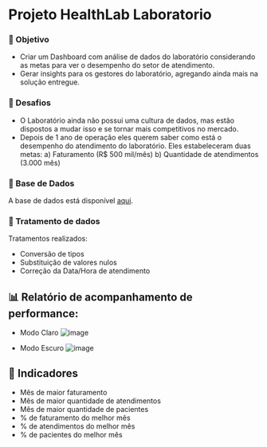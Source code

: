 # Projeto HealthLab Laboratorio

### 🎯 Objetivo

- Criar um Dashboard com análise de dados do laboratório considerando as metas para ver o desempenho do setor de atendimento. </b>
- Gerar insights para os gestores do laboratório, agregando ainda mais na solução entregue. </b>

### 🏁 Desafios 

-  O Laboratório ainda não possui uma cultura de dados, mas estão dispostos a mudar isso e se tornar mais competitivos no mercado.  </b>
-  Depois de 1 ano de operação eles querem saber como está o desempenho do atendimento do laboratório. Eles estabeleceram duas metas:  </b>
a)	Faturamento (R$ 500 mil/mês) </b>
b)	Quantidade de atendimentos (3.000 mês) </b>

### 🎲 Base de Dados

A base de dados está disponível [aqui](https://drive.google.com/file/d/1oeY1kgUOUv2kxchKIvLKPTds4jBvaqPG/view?pli=1). 


### 💠 Tratamento de dados

Tratamentos realizados: </b>
- Conversão de tipos
- Substituição de valores nulos
- Correção da Data/Hora de atendimento

## 📊 Relatório de acompanhamento de performance:

- Modo Claro
![image](https://github.com/PenseJoyce/Projeto-HealthLab-Laboratorio/assets/77034969/79325a6f-01d7-481c-b467-b77c6acce59f)

- Modo Escuro
![image](https://github.com/PenseJoyce/Projeto-HealthLab-Laboratorio/assets/77034969/da98c386-710c-4130-a4c9-f2c150495c56)


## 🏴 Indicadores

- Mês de maior faturamento
- Mês de maior quantidade de atendimentos
- Mês de maior quantidade de pacientes
- % de faturamento do melhor mês
- % de atendimentos do melhor mês
- % de pacientes do melhor mês

